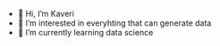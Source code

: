 - 👋 Hi, I’m Kaveri
- 👀 I’m interested in everyhting that can generate data
- 🌱 I’m currently learning data science


<!---
jkaver/jkaver is a ✨ special ✨ repository because its `README.md` (this file) appears on your GitHub profile.
You can click the Preview link to take a look at your changes.
--->
